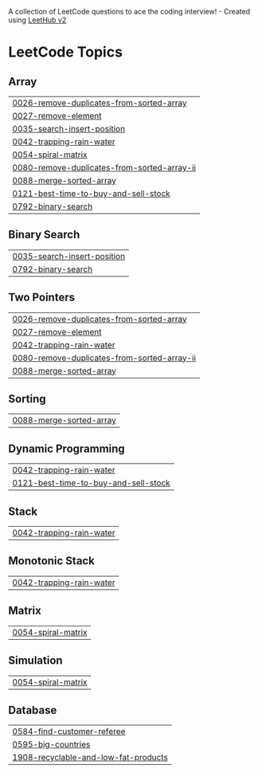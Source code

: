 A collection of LeetCode questions to ace the coding interview! - Created using [LeetHub v2](https://github.com/arunbhardwaj/LeetHub-2.0)
<!---LeetCode Topics Start-->
# LeetCode Topics
## Array
|  |
| ------- |
| [0026-remove-duplicates-from-sorted-array](https://github.com/UrmitSharma/LeetCode/tree/master/0026-remove-duplicates-from-sorted-array) |
| [0027-remove-element](https://github.com/UrmitSharma/LeetCode/tree/master/0027-remove-element) |
| [0035-search-insert-position](https://github.com/UrmitSharma/LeetCode/tree/master/0035-search-insert-position) |
| [0042-trapping-rain-water](https://github.com/UrmitSharma/LeetCode/tree/master/0042-trapping-rain-water) |
| [0054-spiral-matrix](https://github.com/UrmitSharma/LeetCode/tree/master/0054-spiral-matrix) |
| [0080-remove-duplicates-from-sorted-array-ii](https://github.com/UrmitSharma/LeetCode/tree/master/0080-remove-duplicates-from-sorted-array-ii) |
| [0088-merge-sorted-array](https://github.com/UrmitSharma/LeetCode/tree/master/0088-merge-sorted-array) |
| [0121-best-time-to-buy-and-sell-stock](https://github.com/UrmitSharma/LeetCode/tree/master/0121-best-time-to-buy-and-sell-stock) |
| [0792-binary-search](https://github.com/UrmitSharma/LeetCode/tree/master/0792-binary-search) |
## Binary Search
|  |
| ------- |
| [0035-search-insert-position](https://github.com/UrmitSharma/LeetCode/tree/master/0035-search-insert-position) |
| [0792-binary-search](https://github.com/UrmitSharma/LeetCode/tree/master/0792-binary-search) |
## Two Pointers
|  |
| ------- |
| [0026-remove-duplicates-from-sorted-array](https://github.com/UrmitSharma/LeetCode/tree/master/0026-remove-duplicates-from-sorted-array) |
| [0027-remove-element](https://github.com/UrmitSharma/LeetCode/tree/master/0027-remove-element) |
| [0042-trapping-rain-water](https://github.com/UrmitSharma/LeetCode/tree/master/0042-trapping-rain-water) |
| [0080-remove-duplicates-from-sorted-array-ii](https://github.com/UrmitSharma/LeetCode/tree/master/0080-remove-duplicates-from-sorted-array-ii) |
| [0088-merge-sorted-array](https://github.com/UrmitSharma/LeetCode/tree/master/0088-merge-sorted-array) |
## Sorting
|  |
| ------- |
| [0088-merge-sorted-array](https://github.com/UrmitSharma/LeetCode/tree/master/0088-merge-sorted-array) |
## Dynamic Programming
|  |
| ------- |
| [0042-trapping-rain-water](https://github.com/UrmitSharma/LeetCode/tree/master/0042-trapping-rain-water) |
| [0121-best-time-to-buy-and-sell-stock](https://github.com/UrmitSharma/LeetCode/tree/master/0121-best-time-to-buy-and-sell-stock) |
## Stack
|  |
| ------- |
| [0042-trapping-rain-water](https://github.com/UrmitSharma/LeetCode/tree/master/0042-trapping-rain-water) |
## Monotonic Stack
|  |
| ------- |
| [0042-trapping-rain-water](https://github.com/UrmitSharma/LeetCode/tree/master/0042-trapping-rain-water) |
## Matrix
|  |
| ------- |
| [0054-spiral-matrix](https://github.com/UrmitSharma/LeetCode/tree/master/0054-spiral-matrix) |
## Simulation
|  |
| ------- |
| [0054-spiral-matrix](https://github.com/UrmitSharma/LeetCode/tree/master/0054-spiral-matrix) |
## Database
|  |
| ------- |
| [0584-find-customer-referee](https://github.com/UrmitSharma/LeetCode/tree/master/0584-find-customer-referee) |
| [0595-big-countries](https://github.com/UrmitSharma/LeetCode/tree/master/0595-big-countries) |
| [1908-recyclable-and-low-fat-products](https://github.com/UrmitSharma/LeetCode/tree/master/1908-recyclable-and-low-fat-products) |
<!---LeetCode Topics End-->